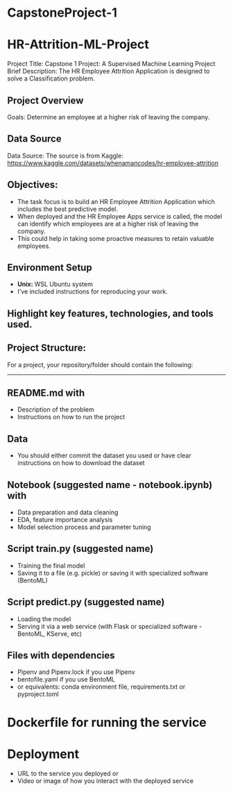 # CapstoneProject-1

# HR-Attrition-ML-Project
Project Title: Capstone 1 Project: A Supervised Machine Learning Project
Brief Description: The HR Employee Attrition Application is designed to solve a Classification problem.


## Project Overview
Goals: Determine an employee at a higher risk of leaving the company.

## Data Source
Data Source: The source is from Kaggle: https://www.kaggle.com/datasets/whenamancodes/hr-employee-attrition 

## Objectives: 
* The task focus is to build an HR Employee Attrition Application which includes the best predictive model.
* When deployed and the HR Employee Apps service is called, the model can identify which employees are at a higher risk of leaving the company.
* This could help in taking some proactive measures to retain valuable employees.

## Environment Setup 

* <b> Unix: </b> WSL Ubuntu system
* I've included instructions for reproducing your work.

## Highlight key features, technologies, and tools used.

## Project Structure:

For a project, your repository/folder should contain the following:
**************************************************************************************************************************
## README.md with
* Description of the problem
* Instructions on how to run the project
## Data
* You should either commit the dataset you used or have clear instructions on how to download the dataset
## Notebook (suggested name - notebook.ipynb) with
* Data preparation and data cleaning
* EDA, feature importance analysis
* Model selection process and parameter tuning
## Script train.py (suggested name)
* Training the final model
* Saving it to a file (e.g. pickle) or saving it with specialized software (BentoML)
## Script predict.py (suggested name)
* Loading the model
* Serving it via a web service (with Flask or specialized software - BentoML, KServe, etc)
## Files with dependencies
* Pipenv and Pipenv.lock if you use Pipenv
* bentofile.yaml if you use BentoML
* or equivalents: conda environment file, requirements.txt or pyproject.toml
# Dockerfile for running the service
# Deployment
* URL to the service you deployed or
* Video or image of how you interact with the deployed service

